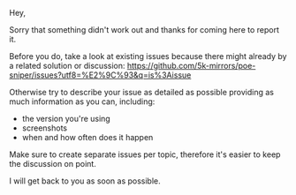 Hey,

Sorry that something didn't work out and thanks for coming here to report it.

Before you do, take a look at existing issues because there might already by a related solution or discussion: https://github.com/5k-mirrors/poe-sniper/issues?utf8=%E2%9C%93&q=is%3Aissue

Otherwise try to describe your issue as detailed as possible providing as much information as you can, including:
- the version you're using
- screenshots
- when and how often does it happen

Make sure to create separate issues per topic, therefore it's easier to keep the discussion on point.

I will get back to you as soon as possible.
